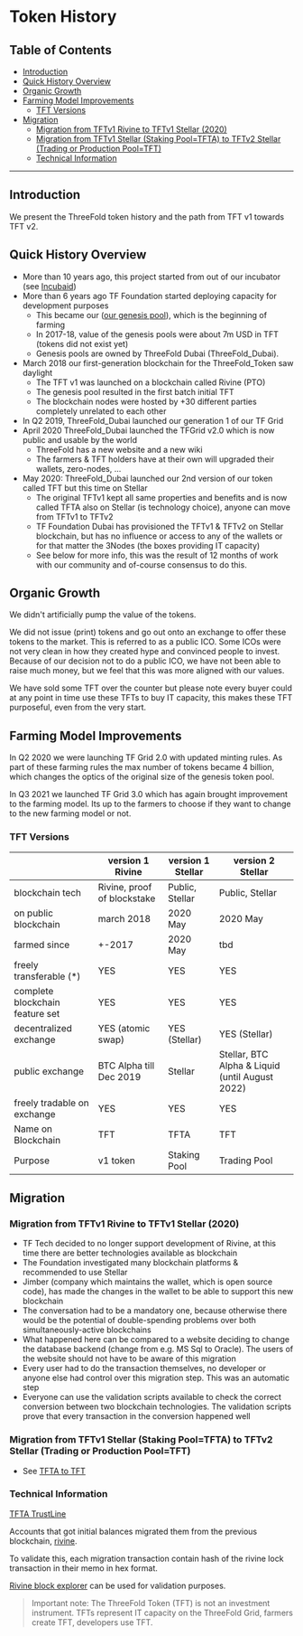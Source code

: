 <h1> Token History </h1>

<h2>Table of Contents </h2>

- [Introduction](#introduction)
- [Quick History Overview](#quick-history-overview)
- [Organic Growth](#organic-growth)
- [Farming Model Improvements](#farming-model-improvements)
  - [TFT Versions](#tft-versions)
- [Migration](#migration)
  - [Migration from TFTv1 Rivine to TFTv1 Stellar (2020)](#migration-from-tftv1-rivine-to-tftv1-stellar-2020)
  - [Migration from TFTv1 Stellar (Staking Pool=TFTA) to TFTv2 Stellar (Trading or Production Pool=TFT)](#migration-from-tftv1-stellar-staking-pooltfta-to-tftv2-stellar-trading-or-production-pooltft)
  - [Technical Information](#technical-information)

***

## Introduction

We present the ThreeFold token history and the path from TFT v1 towards TFT v2.

## Quick History Overview

- More than 10 years ago, this project started from out of our incubator (see [Incubaid](https://www.incubaid.com))
- More than 6 years ago TF Foundation started deploying capacity for development purposes
  - This became our ([our genesis pool](./genesis_pool.md)), which is the beginning of farming
  - In 2017-18, value of the genesis pools were about 7m USD in TFT (tokens did not exist yet)
  - Genesis pools are owned by ThreeFold Dubai (ThreeFold_Dubai).
- March 2018 our first-generation blockchain for the ThreeFold_Token saw daylight
  - The TFT v1 was launched on a blockchain called Rivine (PTO)
  - The genesis pool resulted in the first batch initial TFT
  - The blockchain nodes were hosted by +30 different parties completely unrelated to each other
- In Q2 2019, ThreeFold_Dubai launched our generation 1 of our TF Grid
- April 2020 ThreeFold_Dubai launched the TFGrid v2.0 which is now public and usable by the world
  - ThreeFold has a new website and a new wiki
  - The farmers & TFT holders have at their own will upgraded their wallets, zero-nodes, ...
- May 2020: ThreeFold_Dubai launched our 2nd version of our token called TFT but this time on Stellar
  - The original TFTv1 kept all same properties and benefits and is now called TFTA also on Stellar (is technology choice), anyone can move from TFTv1 to TFTv2
  - TF Foundation Dubai has provisioned the TFTv1 & TFTv2 on Stellar blockchain, but has no influence or access to any of the wallets or for that matter the 3Nodes (the boxes providing IT capacity)
  - See below for more info, this was the result of 12 months of work with our community and of-course consensus to do this.

## Organic Growth

We didn't artificially pump the value of the tokens.

We did not issue (print) tokens and go out onto an exchange to offer these tokens to the market. This is referred to as a public ICO. Some ICOs were not very clean in how they created hype and convinced people to invest. Because of our decision not to do a public ICO, we have not been able to raise much money, but we feel that this was more aligned with our values.

We have sold some TFT over the counter but please note every buyer could at any point in time use these TFTs to buy IT capacity, this makes these TFT purposeful, even from the very start.

## Farming Model Improvements

In Q2 2020 we were launching TF Grid 2.0 with updated minting rules. As part of these farming rules the max number of tokens became 4 billion, which changes the optics of the original size of the genesis token pool. 

In Q3 2021 we launched TF Grid 3.0 which has again brought improvement to the farming model. Its up to the farmers to choose if they want to change to the new farming model or not. 

### TFT Versions

|                                 | version 1 Rivine            | version 1 Stellar | version 2 Stellar           |
| ------------------------------- | --------------------------- | ----------------- | --------------------------- |
| blockchain tech                 | Rivine, proof of blockstake | Public, Stellar   | Public, Stellar             |
| on public blockchain            | march 2018                  | 2020 May          | 2020 May                    |
| farmed since                    | +-2017                      | 2020 May          | tbd                         |
| freely transferable (\*)        | YES                         | YES               | YES                         |
| complete blockchain feature set | YES                         | YES               | YES                         |
| decentralized exchange          | YES (atomic swap)           | YES (Stellar)     | YES (Stellar)               |
| public exchange                 | BTC Alpha till Dec 2019     | Stellar           | Stellar, BTC Alpha & Liquid (until August 2022) |
| freely tradable on exchange     | YES                         | YES               | YES                         |
| Name on Blockchain              | TFT                         | TFTA              | TFT                         |
| Purpose                         | v1 token                    | Staking Pool      | Trading Pool                |

## Migration

### Migration from TFTv1 Rivine to TFTv1 Stellar (2020)

- TF Tech decided to no longer support development of Rivine, at this time there are better technologies available as blockchain
- The Foundation investigated many blockchain platforms & recommended to use Stellar
- Jimber (company which maintains the wallet, which is open source code), has made the changes in the wallet to be able to support this new blockchain
- The conversation had to be a mandatory one, because otherwise there would be the potential of double-spending problems over both simultaneously-active blockchains
- What happened here can be compared to a website deciding to change the database backend (change from e.g. MS Sql to Oracle). The users of the website should not have to be aware of this migration
- Every user had to do the transaction themselves, no developer or anyone else had control over this migration step. This was an automatic step
- Everyone can use the validation scripts available to check the correct conversion between two blockchain technologies. The validation scripts prove that every transaction in the conversion happened well

### Migration from TFTv1 Stellar (Staking Pool=TFTA) to TFTv2 Stellar (Trading or Production Pool=TFT)

- See [TFTA to TFT](../legal/terms_conditions/tfta_to_tft.md)

### Technical Information

[TFTA TrustLine](https://stellar.expert/explorer/public/asset/TFTA-GBUT4GP5GJ6B3XW5PXENHQA7TXJI5GOPW3NF4W3ZIW6OOO4ISY6WNLN2)

Accounts that got initial balances migrated them from the previous blockchain, [rivine](https://explorer2.threefoldtoken.com/).

To validate this, each migration transaction contain hash of the rivine lock transaction in their memo in hex format.

[Rivine block explorer](https://explorer2.threefoldtoken.com/) can be used for validation purposes.

> Important note: The ThreeFold Token (TFT) is not an investment instrument. TFTs represent IT capacity on the ThreeFold Grid, farmers create TFT, developers use TFT.